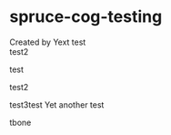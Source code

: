 # spruce-cog-testing
Created by Yext
test  
test2

 test

 test2

 test3test
 Yet another test


tbone